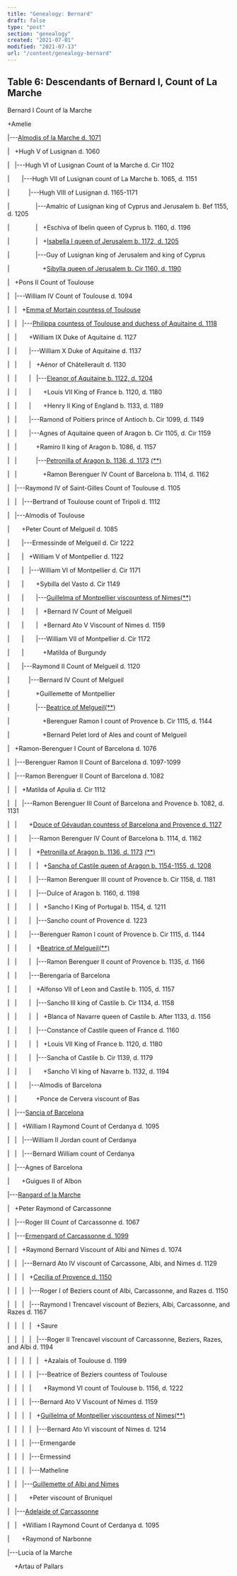 ```yaml
---
title: "Genealogy: Bernard"
draft: false
type: "post"
section: "genealogy"
created: "2021-07-01"
modified: "2021-07-13"
url: "/content/genealogy-bernard"
---
```

## Table 6: Descendants of Bernard I, Count of La Marche


Bernard I Count of la Marche   

+Amelie   

|---[Almodis of la Marche d. 1071](/woman/25529.html)  

|   +Hugh V of Lusignan d. 1060  

|   |---Hugh VI of Lusignan Count of la Marche d. Cir 1102  

|       |---Hugh VII of Lusignan count of La Marche b. 1065, d. 1151  

|           |---Hugh VIII of Lusignan d. 1165-1171  

|               |---Amalric of Lusignan king of Cyprus and Jerusalem b. Bef 1155, d. 1205  

|               |   +Eschiva of Ibelin queen of Cyprus b. 1160, d. 1196  

|               |   +[Isabella I queen of Jerusalem b. 1172, d. 1205](/woman/25246.html)  

|               |---Guy of Lusignan king of Jerusalem and king of Cyprus   

|                   +[Sibylla queen of Jerusalem b. Cir 1160, d. 1190](/woman/25223.html)  

|   +Pons II Count of Toulouse   

|   |---William IV Count of Toulouse d. 1094  

|   |   +[Emma of Mortain countess of Toulouse](/woman/25740.html)  

|   |   |---[Philippa countess of Toulouse and duchess of Aquitaine d. 1118](/woman/25734.html)  

|   |       +William IX Duke of Aquitaine d. 1127  

|   |       |---William X Duke of Aquitaine d. 1137  

|   |       |   +Aénor of Châtellerault d. 1130  

|   |       |   |---[Eleanor of Aquitaine b. 1122, d. 1204](/woman/24.html)  

|   |       |       +Louis VII King of France b. 1120, d. 1180  

|   |       |       +Henry II King of England b. 1133, d. 1189  

|   |       |---Ramond of Poitiers prince of Antioch b. Cir 1099, d. 1149  

|   |       |---Agnes of Aquitaine queen of Aragon b. Cir 1105, d. Cir 1159  

|   |           +Ramiro II king of Aragon b. 1086, d. 1157  

|   |           |---[Petronilla of Aragon b. 1136, d. 1173](/woman/26069.html) [(\*\*)](#n26069.2)  

|   |               +Ramon Berenguer IV Count of Barcelona b. 1114, d. 1162  

|   |---Raymond IV of Saint-Gilles Count of Toulouse d. 1105  

|   |   |---Bertrand of Toulouse count of Tripoli d. 1112  

|   |---Almodis of Toulouse   

|       +Peter Count of Melgueil d. 1085  

|       |---Ermessinde of Melgueil d. Cir 1222  

|       |   +William V of Montpellier d. 1122  

|       |   |---William VI of Montpellier d. Cir 1171  

|       |       +Sybilla del Vasto d. Cir 1149  

|       |       |---[Guillelma of Montpellier viscountess of Nimes](/woman/169.html)[(\*\*)](#n169.2)  

|       |       |   +Bernard IV Count of Melgueil   

|       |       |   +Bernard Ato V Viscount of Nimes d. 1159  

|       |       |---William VII of Montpellier d. Cir 1172  

|       |           +Matilda of Burgundy   

|       |---Raymond II Count of Melgueil d. 1120  

|           |---Bernard IV Count of Melgueil   

|               +Guillemette of Montpellier  

|               |---[Beatrice of Melgueil](/woman/25729.html)[(\*\*)](#n25729.2)  

|                   +Berenguer Ramon I count of Provence b. Cir 1115, d. 1144  

|                   +Bernard Pelet lord of Ales and count of Melgueil   

|   +Ramon-Berenguer I Count of Barcelona d. 1076  

|   |---Berenguer Ramon II Count of Barcelona d. 1097-1099  

|   |---Ramon Berenguer II Count of Barcelona d. 1082  

|   |   +Matilda of Apulia d. Cir 1112  

|   |   |---Ramon Berenguer III Count of Barcelona and Provence b. 1082, d. 1131  

|   |       +[Douce of Gévaudan countess of Barcelona and Provence d. 1127](/woman/25685.html)  

|   |       |---Ramon Berenguer IV Count of Barcelona b. 1114, d. 1162  

|   |       |   +[Petronilla of Aragon b. 1136, d. 1173](/woman/26069.html) [(\*\*)](#n26069)  

|   |       |   |   +[Sancha of Castile queen of Aragon b. 1154-1155, d. 1208](/woman/26375.html)  

|   |       |   |---Ramon Berenguer III count of Provence b. Cir 1158, d. 1181  

|   |       |   |---Dulce of Aragon b. 1160, d. 1198  

|   |       |   |   +Sancho I King of Portugal b. 1154, d. 1211  

|   |       |   |---Sancho count of Provence d. 1223  

|   |       |---Berenguer Ramon I count of Provence b. Cir 1115, d. 1144  

|   |       |   +[Beatrice of Melgueil](/woman/25729.html)[(\*\*)](#n25729)  

|   |       |   |---Ramon Berenguer II count of Provence b. 1135, d. 1166  

|   |       |---Berengaria of Barcelona   

|   |       |   +Alfonso VII of Leon and Castile b. 1105, d. 1157  

|   |       |   |---Sancho III king of Castile b. Cir 1134, d. 1158  

|   |       |   |   +Blanca of Navarre queen of Castile b. After 1133, d. 1156  

|   |       |   |---Constance of Castile queen of France d. 1160  

|   |       |   |   +Louis VII King of France b. 1120, d. 1180  

|   |       |   |---Sancha of Castile b. Cir 1139, d. 1179  

|   |       |       +Sancho VI king of Navarre b. 1132, d. 1194  

|   |       |---Almodis of Barcelona   

|   |           +Ponce de Cervera viscount of Bas   

|   |---[Sancia of Barcelona](/woman/25973.html)  

|   |   +William I Raymond Count of Cerdanya d. 1095  

|   |   |---William II Jordan count of Cerdanya   

|   |   |---Bernard William count of Cerdanya   

|   |---Agnes of Barcelona   

|       +Guigues II of Albon   

|---[Rangard of la Marche](/woman/170.html)  

|   +Peter Raymond of Carcassonne   

|   |---Roger III Count of Carcassonne d. 1067  

|   |---[Ermengard of Carcassonne d. 1099](/woman/25489.html)  

|   |   +Raymond Bernard Viscount of Albi and Nimes d. 1074  

|   |   |---Bernard Ato IV viscount of Carcassone, Albi, and Nimes d. 1129  

|   |   |   +[Cecilia of Provence d. 1150](/woman/25426.html)  

|   |   |   |---Roger I of Beziers count of Albi, Carcassonne, and Razes d. 1150  

|   |   |   |---Raymond I Trencavel viscount of Beziers, Albi, Carcassonne, and Razes d. 1167  

|   |   |   |   +Saure   

|   |   |   |   |---Roger II Trencavel viscount of Carcassonne, Beziers, Razes, and Albi d. 1194  

|   |   |   |   |   +Azalais of Toulouse d. 1199  

|   |   |   |   |---Beatrice of Beziers countess of Toulouse   

|   |   |   |       +Raymond VI count of Toulouse b. 1156, d. 1222  

|   |   |   |---Bernard Ato V Viscount of Nimes d. 1159  

|   |   |   |   +[Guillelma of Montpellier viscountess of Nimes](/woman/169.html)[(\*\*)](#n169)  

|   |   |   |   |---Bernard Ato VI viscount of Nimes d. 1214  

|   |   |   |---Ermengarde   

|   |   |   |---Ermessind   

|   |   |   |---Matheline   

|   |   |---[Guillemette of Albi and Nimes](/woman/25777.html)  

|   |       +Peter viscount of Bruniquel   

|   |---[Adelaide of Carcassonne](/woman/25612.html)  

|   |   +William I Raymond Count of Cerdanya d. 1095  

|       +Raymond of Narbonne   

|---Lucia of la Marche   

    +Artau of Pallars   

  




